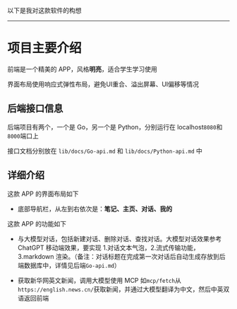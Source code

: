 以下是我对这款软件的构想

---

# 项目主要介绍

前端是一个精美的 APP，风格**明亮**，适合学生学习使用

界面布局使用响应式弹性布局，避免UI重合、溢出屏幕、UI偏移等情况

## 后端接口信息

后端项目有两个，一个是 Go，另一个是 Python，分别运行在 localhost`8080`和`8000`端口上

接口文档分别放在 `lib/docs/Go-api.md` 和 `lib/docs/Python-api.md` 中

## 详细介绍

这款 APP 的界面布局如下

- 底部导航栏，从左到右依次是：**笔记、主页、对话、我的**

这款 APP 的功能如下

- 与大模型对话，包括新建对话、删除对话、查找对话。大模型对话效果参考 ChatGPT 移动端效果，要实现 1.对话文本气泡，2.流式传输功能，3.markdown 渲染。（备注：对话标题在完成第一次对话后自动生成存放到后端数据库中，详情见后端`Go-api.md`）

- 获取新华网英文新闻，调用大模型使用 MCP 如`mcp/fetch`从`https://english.news.cn/`获取新闻，并通过大模型翻译为中文，然后中英双语返回前端
